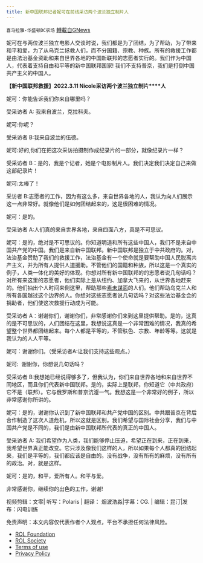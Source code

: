 ```yaml
---
title: 新中国联邦记者妮可在前线采访两个波兰独立制片人
---
```

`喜马拉雅-华盛顿DC农场` [轉載自GNews](https://gnews.org/zh-hans/2159952/)

妮可在与两位波兰独立电影人交谈时说，我们都是为了团结，为了帮助，为了带来和平和爱，为了从乌克兰拯救人们，而不分国籍、宗教、种族。所有的救援工作都是由法治基金资助和来自世界各地的中国新联邦的志愿者实行的。我们作为中国人，代表着支持自由和平等的新中国联邦国家!  我们不支持普京，我们是打倒中国共产主义的中国人。

**【新中国联邦救援】2022.3.11 Nicole采访两个波兰独立制片****人**

妮可：你能告诉我们你来自哪里吗？

受采访者 A: 我来自波兰，克拉科夫。

妮可:你呢？

受采访者 B:我来自波兰的伍德。

妮可:好的,你们在把这次采访拍摄制作成纪录片的一部分，就像纪录片一样？

受采访者 B：是的，我是个记者，她是个电影制片人。我们决定我们决定自己来做这部纪录片！

妮可:太棒了！

采访者 B:志愿者的工作，因为有这么多，来自世界各地的人，我认为向人们展示这一点非常好。就像他们是如何团结起来的，这是很困难的情况。

妮可：是的。

受采访者 A:人们真的来自世界各地，来自四面八方，真是不可思议。

妮可：是的，绝对是不可思议的。你知道明道和所有这些中国人，我们不是来自中国共产党的中国。我们是来自新中国联邦。新中国联邦是独立于中共政府的。对，法治基金赞助了我们的救援工作，法治基金有一个使命就是要帮助中国人民脱离共产主义，并为所有人提供人道援助。不管他们的国籍和种族，所以这是一个真实的例子，人类一体化的美好的体现。你想对所有新中国联邦的的志愿者说几句话吗？对所有来这里的志愿者，他们实际上是从纽约、加拿大飞来的，从世界各地赶来的。他们抽出个人时间来倒这里，帮助那些[素未谋面](http://m.t086.com/chengyu/25299)的人们。他们帮助乌克兰人和所有各国越过这个边界的人。你想对这些志愿者说几句话吗？对这些法治基金会的捐助者，他们使这次救援行动成为可能。

受采访者 A：谢谢你们，谢谢你们，非常感谢你们来到这里提供帮助。是的，这真的是不可思议的，人们团结在这里，我想说这真是一个非常困难的情况，我真的希望整个世界都团结起来。每个人都是平等的，不管肤色、宗教、年龄等等。这就是我认为的人人平等。

妮可：谢谢你们。（受采访者A:让我们支持这些观点。）

妮可:  谢谢你，你想说几句话吗？

受采访者 B:我想她已经说得够多了，但我认为，你们来自世界各地和来自世界不同地区，而且你们代表新中国联邦。是的，实际上是联邦，你知道它（中共政府）它不是（联邦）。它与俄罗斯和普京沆瀣一气。我想这是一个非常好的例子，所以非常感谢你所讲的。

妮可：是的，谢谢你认识到了新中国联邦和共产党中国的区别。中共跟普京在背后合作制造了这次人道危机，所以这就是区别。我们希望与国际社会分享，我们与中国共产党是不同的，我们是由新中国联邦所代表的真正的中国人。

受采访者 A: 我们希望作为人类，我们能够停止压迫，希望正在到来，正在到来，我希望世界真正能改变。它只涉及像我们这样的人，所以如果每个人都真的团结起来，我们是平等的，我们都应该是自由的。没有战争，没有所有的麻烦，没有所有的政治。对，就是这样。

妮可：是的，和平，爱所有人。和平与爱。

非常感谢你，继续你的出色的工作，谢谢!





视频剪辑：文零| 听写：Polaris | 翻译： 烟波浩淼|字幕：CG. | 编辑：昆汀|发布：闪电训练

 

免责声明：本文内容仅代表作者个人观点，平台不承担任何法律风险。

- [ROL Foundation](https://rolfoundation.org/)
- [ROL Society](https://rolsociety.org/)
- [Terms of use](https://gnews.org/terms-of-use-3/)
- [Privacy Policy](https://gnews.org/privacy-policy/)
